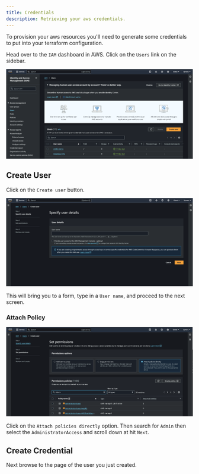 ```yaml
---
title: Credentials
description: Retrieving your aws credentials.
---
```


To provision your aws resources you'll need to generate some credentials to put into your terraform configuration.

Head over to the `IAM` dashboard in AWS. Click on the `Users` link on the sidebar.

![IAM](../../../../assets/infrastructure/aws/user-iam.png)

## Create User

Click on the `Create user` button. 

![Create user](../../../../assets/infrastructure/aws/create-user.png)

This will bring you to a form, type in a `User name`, and proceed to the next screen.

### Attach Policy

![Attach user policy](../../../../assets/infrastructure/aws/user-attach-policy.png)

Click on the `Attach policies directly` option. Then search for `Admin` then select the `AdministratorAccess` and scroll down at hit `Next`.

## Create Credential

Next browse to the page of the user you just created.

